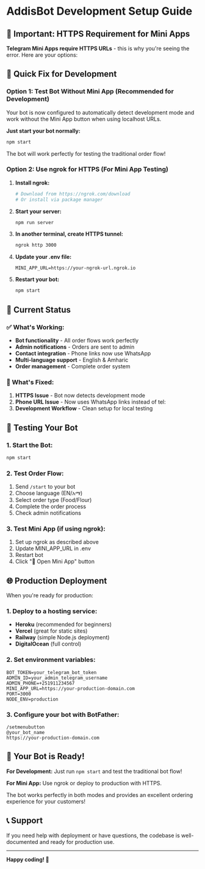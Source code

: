 # AddisBot Development Setup Guide

## 🚨 Important: HTTPS Requirement for Mini Apps

**Telegram Mini Apps require HTTPS URLs** - this is why you're seeing the error. Here are your options:

## 🔧 Quick Fix for Development

### Option 1: Test Bot Without Mini App (Recommended for Development)

Your bot is now configured to automatically detect development mode and work without the Mini App button when using localhost URLs.

**Just start your bot normally:**
```bash
npm start
```

The bot will work perfectly for testing the traditional order flow!

### Option 2: Use ngrok for HTTPS (For Mini App Testing)

1. **Install ngrok:**
   ```bash
   # Download from https://ngrok.com/download
   # Or install via package manager
   ```

2. **Start your server:**
   ```bash
   npm run server
   ```

3. **In another terminal, create HTTPS tunnel:**
   ```bash
   ngrok http 3000
   ```

4. **Update your .env file:**
   ```env
   MINI_APP_URL=https://your-ngrok-url.ngrok.io
   ```

5. **Restart your bot:**
   ```bash
   npm start
   ```

## 🎯 Current Status

### ✅ What's Working:
- **Bot functionality** - All order flows work perfectly
- **Admin notifications** - Orders are sent to admin
- **Contact integration** - Phone links now use WhatsApp
- **Multi-language support** - English & Amharic
- **Order management** - Complete order system

### 🔧 What's Fixed:
1. **HTTPS Issue** - Bot now detects development mode
2. **Phone URL Issue** - Now uses WhatsApp links instead of tel:
3. **Development Workflow** - Clean setup for local testing

## 🚀 Testing Your Bot

### 1. Start the Bot:
```bash
npm start
```

### 2. Test Order Flow:
1. Send `/start` to your bot
2. Choose language (EN/አማ)
3. Select order type (Food/Flour)
4. Complete the order process
5. Check admin notifications

### 3. Test Mini App (if using ngrok):
1. Set up ngrok as described above
2. Update MINI_APP_URL in .env
3. Restart bot
4. Click "🚀 Open Mini App" button

## 🌐 Production Deployment

When you're ready for production:

### 1. Deploy to a hosting service:
- **Heroku** (recommended for beginners)
- **Vercel** (great for static sites)
- **Railway** (simple Node.js deployment)
- **DigitalOcean** (full control)

### 2. Set environment variables:
```env
BOT_TOKEN=your_telegram_bot_token
ADMIN_ID=your_admin_telegram_username
ADMIN_PHONE=+251911234567
MINI_APP_URL=https://your-production-domain.com
PORT=3000
NODE_ENV=production
```

### 3. Configure your bot with BotFather:
```
/setmenubutton
@your_bot_name
https://your-production-domain.com
```

## 🎉 Your Bot is Ready!

**For Development:** Just run `npm start` and test the traditional bot flow!

**For Mini App:** Use ngrok or deploy to production with HTTPS.

The bot works perfectly in both modes and provides an excellent ordering experience for your customers!

## 📞 Support

If you need help with deployment or have questions, the codebase is well-documented and ready for production use.

---

**Happy coding! 🚀**
